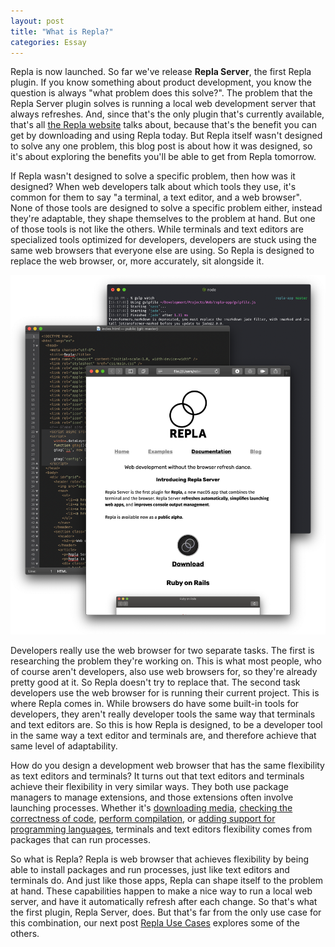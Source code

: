 ```yaml
---
layout: post
title: "What is Repla?"
categories: Essay
---
```


Repla is now launched. So far we've release **Repla Server**, the first Repla plugin. If you know something about product development, you know the question is always "what problem does this solve?". The problem that the Repla Server plugin solves is running a local web development server that always refreshes. And, since that's the only plugin that's currently available, that's all [the Repla website](https://repla.app/) talks about, because that's the benefit you can get by downloading and using Repla today. But Repla itself wasn't designed to solve any one problem, this blog post is about how it was designed, so it's about exploring the benefits you'll be able to get from Repla tomorrow.

If Repla wasn't designed to solve a specific problem, then how was it designed? When web developers talk about which tools they use, it's common for them to say "a terminal, a text editor, and a web browser". None of those tools are designed to solve a specific problem either, instead they're adaptable, they shape themselves to the problem at hand. But one of those tools is not like the others. While terminals and text editors are specialized tools optimized for developers, developers are stuck using the same web browsers that everyone else are using. So Repla is designed to replace the web browser, or, more accurately, sit alongside it.

![Trifecta](/assets/2020-01-13-trifecta.png)

Developers really use the web browser for two separate tasks. The first is researching the problem they're working on. This is what most people, who of course aren't developers, also use web browsers for, so they're already pretty good at it. So Repla doesn't try to replace that. The second task developers use the web browser for is running their current project. This is where Repla comes in. While browsers do have some built-in tools for developers, they aren't really developer tools the same way that terminals and text editors are. So this is how Repla is designed, to be a developer tool in the same way a text editor and terminals are, and therefore achieve that same level of adaptability.

How do you design a development web browser that has the same flexibility as text editors and terminals? It turns out that text editors and terminals achieve their flexibility in very similar ways. They both use package managers to manage extensions, and those extensions often involve launching processes. Whether it's [downloading media](https://github.com/ytdl-org/youtube-dl/), [checking the correctness of code](https://atom.io/packages/linter), [perform compilation](https://lldb.llvm.org/), or [adding support for programming languages](https://marketplace.visualstudio.com/items?itemName=kiadstudios.vscode-swift), terminals and text editors flexibility comes from packages that can run processes.

So what is Repla? Repla is web browser that achieves flexibility by being able to install packages and run processes, just like text editors and terminals do. And just like those apps, Repla can shape itself to the problem at hand. These capabilities happen to make a nice way to run a local web server, and have it automatically refresh after each change. So that's what the first plugin, Repla Server, does. But that's far from the only use case for this combination, our next post [Repla Use Cases]() explores some of the others.
